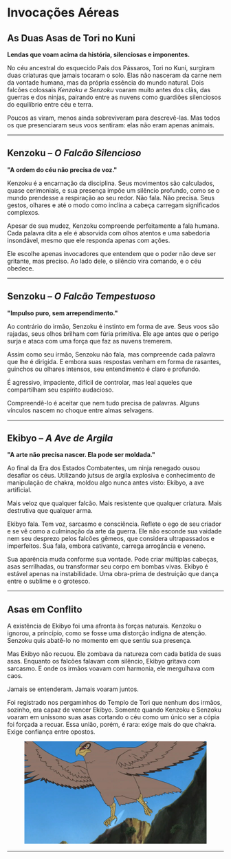 # Invocações Aéreas

## As Duas Asas de Tori no Kuni

&#x20;**Lendas que voam acima da história, silenciosas e imponentes.**

&#x20;No céu ancestral do esquecido País dos Pássaros, Tori no Kuni, surgiram duas criaturas que jamais tocaram o solo. Elas não nasceram da carne nem da vontade humana, mas da própria essência do mundo natural. Dois falcões colossais _Kenzoku e Senzoku_ voaram muito antes dos clãs, das guerras e dos ninjas, pairando entre as nuvens como guardiões silenciosos do equilíbrio entre céu e terra.

&#x20;Poucos as viram, menos ainda sobreviveram para descrevê-las. Mas todos os que presenciaram seus voos sentiram: elas não eram apenas animais.

***

## **Kenzoku –&#x20;**_**O Falcão Silencioso**_

&#x20;**"A ordem do céu não precisa de voz."**

&#x20;Kenzoku é a encarnação da disciplina. Seus movimentos são calculados, quase cerimoniais, e sua presença impõe um silêncio profundo, como se o mundo prendesse a respiração ao seu redor. Não fala. Não precisa. Seus gestos, olhares e até o modo como inclina a cabeça carregam significados complexos.

Apesar de sua mudez, Kenzoku compreende perfeitamente a fala humana. Cada palavra dita a ele é absorvida com olhos atentos e uma sabedoria insondável, mesmo que ele responda apenas com ações.

Ele escolhe apenas invocadores que entendem que o poder não deve ser gritante, mas preciso. Ao lado dele, o silêncio vira comando, e o céu obedece.

***

## **Senzoku –&#x20;**_**O Falcão Tempestuoso**_

&#x20;**"Impulso puro, sem arrependimento."**

&#x20;Ao contrário do irmão, Senzoku é instinto em forma de ave. Seus voos são rajadas, seus olhos brilham com fúria primitiva. Ele age antes que o perigo surja e ataca com uma força que faz as nuvens tremerem.

&#x20;Assim como seu irmão, Senzoku não fala, mas compreende cada palavra que lhe é dirigida. E embora suas respostas venham em forma de rasantes, guinchos ou olhares intensos, seu entendimento é claro e profundo.

&#x20;É agressivo, impaciente, difícil de controlar, mas leal aqueles que compartilham seu espírito audacioso.

&#x20;Compreendê-lo é aceitar que nem tudo precisa de palavras. Alguns vínculos nascem no choque entre almas selvagens.

***

## **Ekibyo –&#x20;**_**A Ave de Argila**_

&#x20;**"A arte não precisa nascer. Ela pode ser moldada."**

&#x20;Ao final da Era dos Estados Combatentes, um ninja renegado ousou desafiar os céus. Utilizando jutsus de argila explosiva e conhecimento de manipulação de chakra, moldou algo nunca antes visto: Ekibyo, a ave artificial.

&#x20;Mais veloz que qualquer falcão. Mais resistente que qualquer criatura. Mais destrutiva que qualquer arma.

&#x20;Ekibyo fala. Tem voz, sarcasmo e consciência. Reflete o ego de seu criador e se vê como a culminação da arte da guerra. Ele não esconde sua vaidade nem seu desprezo pelos falcões gêmeos, que considera ultrapassados e imperfeitos. Sua fala, embora cativante, carrega arrogância e veneno.

&#x20;Sua aparência muda conforme sua vontade. Pode criar múltiplas cabeças, asas serrilhadas, ou transformar seu corpo em bombas vivas. Ekibyo é estável apenas na instabilidade. Uma obra-prima de destruição que dança entre o sublime e o grotesco.

***

## **Asas em Conflito**

&#x20;A existência de Ekibyo foi uma afronta às forças naturais. Kenzoku o ignorou, a princípio, como se fosse uma distorção indigna de atenção. Senzoku quis abatê-lo no momento em que sentiu sua presença.

&#x20;Mas Ekibyo não recuou. Ele zombava da natureza com cada batida de suas asas. Enquanto os falcões falavam com silêncio, Ekibyo gritava com sarcasmo. E onde os irmãos voavam com harmonia, ele mergulhava com caos.

&#x20;Jamais se entenderam. Jamais voaram juntos.

&#x20;Foi registrado nos pergaminhos do Templo de Tori que nenhum dos irmãos, sozinho, era capaz de vencer Ekibyo. Somente quando Kenzoku e Senzoku voaram em uníssono suas asas cortando o céu como um único ser a cópia foi forçada a recuar. Essa união, porém, é rara: exige mais do que chakra. Exige confiança entre opostos.

<figure><img src="../../../.gitbook/assets/image (26).png" alt=""><figcaption></figcaption></figure>

***
